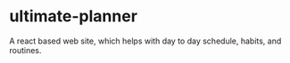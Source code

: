 # ultimate-planner
A react based web site, which helps with day to day schedule, habits, and routines.
